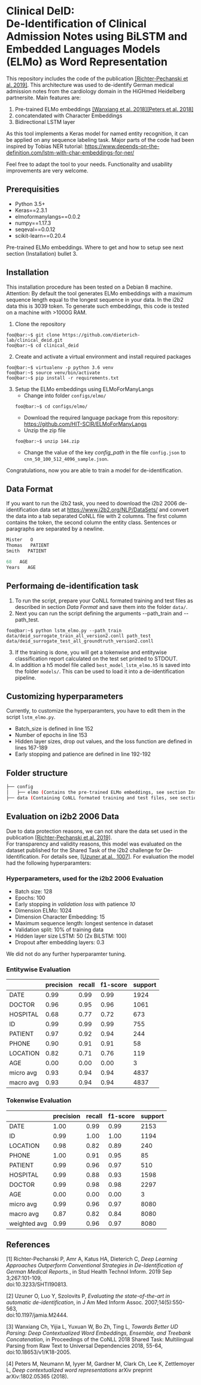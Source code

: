 # Clinical DeID:<br> De-Identification of Clinical Admission Notes using BiLSTM and Embedded Languages Models (ELMo) as Word Representation

This repository includes the code of the publication [[Richter-Pechanski et al. 2019]](#1). This architecture was used to de-identify German medical admission notes from the cardiology domain in the HiGHmed Heidelberg partnersite. Main features are:

1. Pre-trained ELMo embeddings [[Wanxiang et al. 2018]](#3)[[Peters et al. 2018]](#4)
2. concatendated with Character Embeddings
3. Bidirectional LSTM layer

As this tool implements a Keras model for named entity recognition, it can be applied on any sequence labeling task. Major parts of the code had been inspired by Tobias NER tutorial: https://www.depends-on-the-definition.com/lstm-with-char-embeddings-for-ner/

Feel free to adapt the tool to your needs. Functionality and usability improvements are very welcome.

## Prerequisities

* Python 3.5+
* Keras==2.3.1
* elmoformanylangs==0.0.2
* numpy==1.17.3
* seqeval==0.0.12
* scikit-learn==0.20.4

Pre-trained ELMo embeddings. Where to get and how to setup see next section (Installation) bullet 3.

## Installation

This installation procedure has been tested on a Debian 8 machine. Attention: By default the tool generates ELMo embeddings with a maximum sequence length equal to the longest sequence in your data. In the i2b2 data this is 3039 token. To generate such embeddings, this code is tested on a machine with >1000G RAM.

1. Clone the repository
```console
foo@bar:~$ git clone https://github.com/dieterich-lab/clinical_deid.git
foo@bar:~$ cd clinical_deid
```
2. Create and activate a virtual environment and install required packages
```console
foo@bar:~$ virtualenv -p python 3.6 venv
foo@bar:~$ source venv/bin/activate
foo@bar:~$ pip install -r requirements.txt
```
3. Setup the ELMo embeddings using ELMoForManyLangs
    * Change into folder `configs/elmo/` 
    ```console
    foo@bar:~$ cd configs/elmo/
    ```
    * Download the required language package from this repository: https://github.com/HIT-SCIR/ELMoForManyLangs
    * Unzip the zip file
    ```console
    foo@bar:~$ unzip 144.zip
    ```   
    * Change the value of the key *config_path* in the file `config.json` to `cnn_50_100_512_4096_sample.json`.
    
Congratulations, now you are able to train a model for de-identification. 

## Data Format

If you want to run the i2b2 task, you need to download the i2b2 2006 de-identification data set at https://www.i2b2.org/NLP/DataSets/ and convert the data into a tab separated CoNLL file with 2 columns. The first column contains the token, the second column the entity class. Sentences or paragraphs are separated by a newline. 

```python
Mister   O
Thomas   PATIENT
Smith   PATIENT

68   AGE
Years   AGE
```

## Performaing de-identification task

1. To run the script, prepare your CoNLL formated training and test files as described in section *Data Format* and save them into the folder `data/`.
2. Next you can run the script defining the arguments --path_train and --path_test.
```console
foo@bar:~$ python lstm_elmo.py --path_train data/deid_surrogate_train_all_version2.conll path_test data/deid_surrogate_test_all_groundtruth_version2.conll
```
3. If the training is done, you will get a tokenwise and entitywise classification report calculated on the test set printed to STDOUT.
4. In addition a h5 model file called `best_model_lstm_elmo.h5` is saved into the folder `models/`. This can be used to load it into a de-identification pipeline.

## Customizing hyperparameters

Currently, to customize the hyperparamters, you have to edit them in the script `lstm_elmo.py`.
* Batch_size is defined in line 152
* Number of epochs in line 153
* Hidden layer sizes, drop out values, and the loss function are defined in lines 167-189
* Early stopping and patience are defined in line 192-192


## Folder structure

```bash
├── config
│   ├── elmo (Contains the pre-trained ELMo embeddings, see section Installation)
├── data (Containing CoNLL formated training and test files, see section *Data Format*)
```

## Evaluation on i2b2 2006 Data
Due to data protection reasons, we can not share the data set used in the publication [[Richter-Pechanski et al. 2019]](#1). <br>
For transparency and validity reasons, this model was evaluated on the dataset published for the Shared Task of the i2b2 challenge for De-Identification. For details see, [[Uzuner at al., 1007]](#2).
For evaluation the model had the following hyperparamters:<br>

### Hyperparameters, used for the i2b2 2006 Evaluation
* Batch size: 128
* Epochs: 100
* Early stopping in *validation loss* with patience *10*
* Dimension ELMo: 1024
* Dimension Character Embedding: 15
* Maximum sequence length: longest sentence in dataset
* Validation split: 10% of training data
* Hidden layer size LSTM: 50 (2x BiLSTM: 100)
* Dropout after embedding layers: 0.3

We did not do any further hyperparamter tuning.

### Entitywise Evaluation

||precision  |  recall|  f1-score |  support|
|--|--|--|--|--|
|     DATE    |   0.99|      0.99|      0.99|      1924|
|   DOCTOR    |   0.96|      0.95|      0.96|      1061|
| HOSPITAL    |   0.68|      0.77|      0.72|       673|
|       ID    |   0.99|      0.99|      0.99|       755|
|  PATIENT   |    0.97|      0.92|      0.94|       244|
|    PHONE  |     0.90|      0.91|      0.91|        58|
| LOCATION |      0.82|      0.71|      0.76|       119|
|      AGE|       0.00|      0.00|      0.00|         3|
|micro avg|       0.93|      0.94|      0.94|      4837|
|macro avg|       0.93|      0.94|      0.94|      4837|

### Tokenwise Evaluation

||precision  |  recall|  f1-score |  support|
|--|--|--|--|--|
|        DATE|       1.00|      0.99|      0.99 |     2153|
|          ID|       0.99|      1.00|      1.00 |     1194|
|    LOCATION|       0.98|      0.82|      0.89 |      240|
|       PHONE|       1.00|      0.91|      0.95 |       85|
|     PATIENT|       0.99|      0.96|      0.97 |      510|
|    HOSPITAL|       0.99|      0.88|      0.93 |     1598|
|      DOCTOR|       0.99|      0.98|      0.98 |     2297|
|         AGE|       0.00|      0.00|      0.00 |        3|
|   micro avg|       0.99|      0.96|      0.97 |     8080|
|   macro avg|       0.87|      0.82|      0.84 |     8080|
|weighted avg|       0.99|      0.96|      0.97 |     8080|



## References
<a id="1">[1]</a> 
Richter-Pechanski P, Amr A, Katus HA, Dieterich C,
*Deep Learning Approaches Outperform Conventional Strategies in De-Identification of German Medical Reports.*, in
Stud Health Technol Inform. 2019 Sep 3;267:101-109,<br/> 
doi:10.3233/SHTI190813.

<a id="2">[2]</a> 
Uzuner O, Luo Y, Szolovits P,
*Evaluating the state-of-the-art in automatic de-identification*, in
J Am Med Inform Assoc. 2007;14(5):550-563,<br/> 
doi:10.1197/jamia.M2444.

<a id="3">[3]</a> 
Wanxiang Ch, Yijia L, Yuxuan W, Bo Zh, Ting L,
*Towards Better UD Parsing: Deep Contextualized Word Embeddings, Ensemble, and Treebank Concatenation*, in
Proceedings of the CoNLL 2018 Shared Task: Multilingual Parsing from Raw Text to Universal Dependencies 2018, 55-64,<br/> 
doi:10.18653/v1/K18-2005.

<a id="4">[4]</a>
Peters M,  Neumann M, Iyyer M, Gardner M, Clark Ch, Lee K, Zettlemoyer L,
*Deep contextualized word representations*
arXiv preprint arXiv:1802.05365 (2018).
